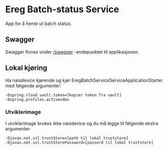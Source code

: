 # Ereg Batch-status Service
App for å hente ut batch status.

## Swagger
Swagger finnes under [/swagger](https://testnav-ereg-batch-status-service.intern.dev.nav.no/swagger) -endepunktet til applikasjonen.

## Lokal kjøring
Ha naisdevice kjørende og kjør EregBatchServiceServiceApplicationStarter med følgende argumenter:
```
-Dspring.cloud.vault.token=[kopier token fra vault]
-Dspring.profiles.active=dev
```

### Utviklerimage
I utviklerimage brukes ikke naisdevice og du må legge til følgende ekstra argumenter:
```
-Djavax.net.ssl.trustStore=[path til lokal truststore]
-Djavax.net.ssl.trustStorePassword=[passord til lokal truststore]
```
